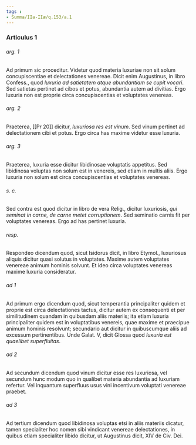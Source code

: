 ```yaml
---
tags : 
- Summa/IIa-IIæ/q.153/a.1
---
```


### Articulus 1

###### arg. 1
Ad primum sic proceditur. Videtur quod materia luxuriae non sit solum concupiscentiae et delectationes venereae. Dicit enim Augustinus, in libro Confess., quod *luxuria ad satietatem atque abundantiam se cupit vocari*. Sed satietas pertinet ad cibos et potus, abundantia autem ad divitias. Ergo luxuria non est proprie circa concupiscentias et voluptates venereas.

###### arg. 2
Praeterea, [[Pr 20]] dicitur, *luxuriosa res est vinum*. Sed vinum pertinet ad delectationem cibi et potus. Ergo circa has maxime videtur esse luxuria.

###### arg. 3
Praeterea, luxuria esse dicitur libidinosae voluptatis appetitus. Sed libidinosa voluptas non solum est in venereis, sed etiam in multis aliis. Ergo luxuria non solum est circa concupiscentias et voluptates venereas.

###### s. c.
Sed contra est quod dicitur in libro de vera Relig., dicitur luxuriosis, *qui seminat in carne, de carne metet corruptionem*. Sed seminatio carnis fit per voluptates venereas. Ergo ad has pertinet luxuria.

###### resp.
Respondeo dicendum quod, sicut Isidorus dicit, in libro Etymol., luxuriosus aliquis dicitur quasi solutus in voluptates. Maxime autem voluptates venereae animum hominis solvunt. Et ideo circa voluptates venereas maxime luxuria consideratur.

###### ad 1
Ad primum ergo dicendum quod, sicut temperantia principaliter quidem et proprie est circa delectationes tactus, dicitur autem ex consequenti et per similitudinem quandam in quibusdam aliis materiis; ita etiam luxuria principaliter quidem est in voluptatibus venereis, quae maxime et praecipue animum hominis resolvunt; secundario aut dicitur in quibuscumque aliis ad excessum pertinentibus. Unde Galat. V, dicit Glossa quod *luxuria est quaelibet superfluitas*.

###### ad 2
Ad secundum dicendum quod vinum dicitur esse res luxuriosa, vel secundum hunc modum quo in qualibet materia abundantia ad luxuriam refertur. Vel inquantum superfluus usus vini incentivum voluptati venereae praebet.

###### ad 3
Ad tertium dicendum quod libidinosa voluptas etsi in aliis materiis dicatur, tamen specialiter hoc nomen sibi vindicant venereae delectationes, in quibus etiam specialiter libido dicitur, ut Augustinus dicit, XIV de Civ. Dei.

